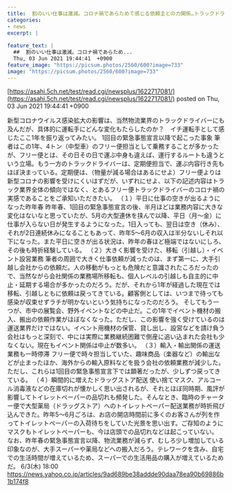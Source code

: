 ```yaml
---
title:  割のいい仕事は激減。コロナ禍であらためて感じる依頼主との力関係…トラックドライバーが本音を語る  
categories:
- news
excerpt: |
  
feature_text: |
  ##  割のいい仕事は激減。コロナ禍であらため...
  Thu, 03 Jun 2021 19:44:41  +0900
feature_image: "https://picsum.photos/2560/600?image=733"
image: "https://picsum.photos/2560/600?image=733"
---
```


[https://asahi.5ch.net/test/read.cgi/newsplus/1622717081/](https://asahi.5ch.net/test/read.cgi/newsplus/1622717081/)
posted on Thu, 03 Jun 2021 19:44:41  +0900

<!--more-->

新型コロナウイルス感染拡大の影響は、当然物流業界のトラックドライバーにも及んだが、具体的に運転手にどんな変化もたらしたのか？　イチ運転手として感じたここ1年を振り返ってみたい。 1回目の緊急事態宣言以降で起こった事象 筆者はこの1年、4トン（中型車）のフリー便担当として乗務することが多かったが、フリー便とは、その日その日で運ぶ中身も違えば、運行するルートも違うという立場。もう一方のトラックドライバーは、定期便担当で、運ぶ内容行き先もほぼ決まっている。定期便は、（物量が減る場合はあるにせよ）フリー便よりは新型コロナの影響を受けにくいはずだが、いずれにせよ、以下の記述内容はトラック業界全体の傾向ではなく、とあるフリー便トラックドライバーのコロナ禍の実感であることをご承知いただきたい。 （１）平日に仕事の空きが出るようになった昨年春 昨年春、1回目の緊急事態宣言の後、半月ほどは業務内容に大きな変化はないなと思っていたが、5月の大型連休を挟んで以降、平日（月〜金）に仕事が入らない日が発生するようになった。1日入っても、翌日は空き（休み）、それが2日連続休みになることもあって、昨年5〜6月の収入は半分ないしそれ以下になった。また平日に空きが出る状況は、昨年の春ほど極端ではないにしろ、その後も時折経験している。 （２）大きく影響を受けた、移転（引越し）・イベント設営業務 筆者の周囲で大きく仕事依頼が減ったのは、まず第一に、大手引越し会社からの依頼だ。人の移動がもっとも危険だと意識されたころだったので、当然ながら会社関係の業務場所移転も、個人レベルの引越しも自主的に中止・延期する場合が多かったのだろう。だが、それから1年が経過した現在では移転、引越しともに依頼は戻ってきている。顧客側としては、いつまで待っても感染が収束せずラチが明かないという気持ちになったのだろう。 そしてもう一つが、市中の展覧会、野外イベントなどの中止だ。この1年でイベント機材の搬入、搬出の依頼作業がほぼなくなった。ただし、この影響を強く受けているのは運送業界だけではない。イベント用機材の保管、貸し出し、設営などを請け負う会社はもっと深刻で、中には実際に業務継続困難で倒産に追い込まれた会社も少なくない。現在もイベント関係は中止が数多い。 （３）輸入・輸出関係の運送業務も一時停滞 フリー便で時々担当していた、趣味商品（楽器など）の輸出などが止まったほか、海外からの輸入原料などを扱う会社の依頼業務が減少した。ただし、これらは1回目の緊急事態宣言下では顕著だったが、少しずつ戻ってきている。 （４）瞬間的に増えたドラッグストア配送 使い捨てマスク、アルコール消毒液などの在庫切れが懐かしく思い出されるが、それとほぼ同時期、風評が影響してトイレットペーパーの品切れも頻発した。そんなとき、臨時のチャーター便で大型薬局（ドラッグストア）へのトイレットペーパー配送業務が時折飛び込んできた。昨年5〜6月ごろは、お店の開店時間前に多くのお客さんが列を作ってトイレットペーパーの入荷待ちをしていた光景を思い出す。ご存知のようにマスクもトイレットペーパーも、今は店頭での品切れなどは起こっていない。 なお、昨年春の緊急事態宣言以降、物流業務が減らず、むしろ少し増加している印象なのが、大手スーパーや薬局などへの搬入だろう。テレワークを含み、自宅での生活時間が増えているため、スーパーでの生活用品の購入が増えているためだ。 6/3(木) 18:00 https://news.yahoo.co.jp/articles/9ad689be38addde90daa78ea90b69886b1b174f8
